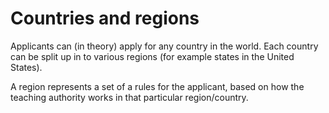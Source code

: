 # Countries and regions

Applicants can (in theory) apply for any country in the world. Each country can be split up in to various regions (for example states in the United States).

A region represents a set of a rules for the applicant, based on how the teaching authority works in that particular region/country.
